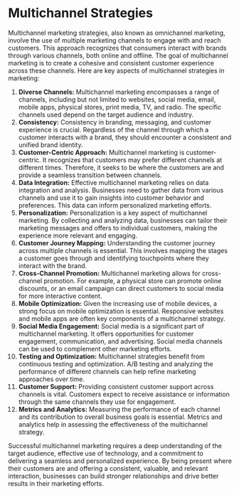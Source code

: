 # Multichannel Strategies

Multichannel marketing strategies, also known as omnichannel marketing, involve the use of multiple marketing channels to engage with and reach customers. This approach recognizes that consumers interact with brands through various channels, both online and offline. The goal of multichannel marketing is to create a cohesive and consistent customer experience across these channels. Here are key aspects of multichannel strategies in marketing:

1. **Diverse Channels:** Multichannel marketing encompasses a range of channels, including but not limited to websites, social media, email, mobile apps, physical stores, print media, TV, and radio. The specific channels used depend on the target audience and industry.
2. **Consistency:** Consistency in branding, messaging, and customer experience is crucial. Regardless of the channel through which a customer interacts with a brand, they should encounter a consistent and unified brand identity.
3. **Customer-Centric Approach:** Multichannel marketing is customer-centric. It recognizes that customers may prefer different channels at different times. Therefore, it seeks to be where the customers are and provide a seamless transition between channels.
4. **Data Integration:** Effective multichannel marketing relies on data integration and analysis. Businesses need to gather data from various channels and use it to gain insights into customer behavior and preferences. This data can inform personalized marketing efforts.
5. **Personalization:** Personalization is a key aspect of multichannel marketing. By collecting and analyzing data, businesses can tailor their marketing messages and offers to individual customers, making the experience more relevant and engaging.
6. **Customer Journey Mapping:** Understanding the customer journey across multiple channels is essential. This involves mapping the stages a customer goes through and identifying touchpoints where they interact with the brand.
7. **Cross-Channel Promotion:** Multichannel marketing allows for cross-channel promotion. For example, a physical store can promote online discounts, or an email campaign can direct customers to social media for more interactive content.
8. **Mobile Optimization:** Given the increasing use of mobile devices, a strong focus on mobile optimization is essential. Responsive websites and mobile apps are often key components of a multichannel strategy.
9. **Social Media Engagement:** Social media is a significant part of multichannel marketing. It offers opportunities for customer engagement, communication, and advertising. Social media channels can be used to complement other marketing efforts.
10. **Testing and Optimization:** Multichannel strategies benefit from continuous testing and optimization. A/B testing and analyzing the performance of different channels can help refine marketing approaches over time.
11. **Customer Support:** Providing consistent customer support across channels is vital. Customers expect to receive assistance or information through the same channels they use for engagement.
12. **Metrics and Analytics:** Measuring the performance of each channel and its contribution to overall business goals is essential. Metrics and analytics help in assessing the effectiveness of the multichannel strategy.

Successful multichannel marketing requires a deep understanding of the target audience, effective use of technology, and a commitment to delivering a seamless and personalized experience. By being present where their customers are and offering a consistent, valuable, and relevant interaction, businesses can build stronger relationships and drive better results in their marketing efforts.